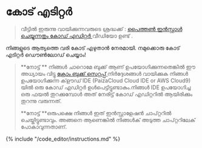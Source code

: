 # കോട് എടിറ്റര്‍

> വീട്ടിൽ ഇരുന്നു വായിക്കുന്നവരുടെ ശ്രദ്ധക്ക് : [ പൈത്തൺ ഇൻസ്റ്റാൾ ചെയ്യുന്നതും കോഡ് എഡിറ്റർ ](https://www.youtube.com/watch?v=pVTaqzKZCdA&t=4m43s) വീഡിയോ ഉണ്ട് . 

നിങ്ങളുടെ ആത്യത്തെ വരി കോട് എഴുതാന്‍ നേരമായി. നമുക്കൊരു കോട് എടിറ്റര്‍ ഡൌണ്‍ലോഡ് ചെയ്യാം!

> **നോട്ട് ** നിങ്ങൾ ചാറൊമേ ബുക്ക് ആണ് ഉപയോഗിക്കുന്നതെങ്കിൽ ഈ അധ്യായം വിട്ടു [ ക്രോം ബുക്ക് സെറ്റപ്പ് ](../chromebook_setup/README.md) നിർദ്ദേശങ്ങൾ വായിക്കുക നിങ്ങൾ ഉപയോഗിക്കുന്ന ക്‌ളൗഡ്‌ IDE (PaizaCloud Cloud IDE or AWS Cloud9) യിൽ ഒരു കോഡ് എഡിറ്റർ ഉൾപെട്ടിട്ടുണ്ടാകും.നിങ്ങൾ IDE ഉപയോഗിച്ച ഒരു ഫയൽ തുറക്കുമ്പോൾ അത് നേരിട്ട് കോഡ് എഡിറ്ററിൽ ആയിരിക്കും തുറന്നു വരുന്നത്.
> 
> **നോട്ട് **ഒരുപക്ഷെ നിങ്ങൾ ഇത് ഇൻസ്റ്റാളേഷൻ ചാപ്റ്ററിൽ ചെയ്തിട്ടുണ്ടാവും. അങ്ങനെ ആണെങ്കിൽ നിങ്ങൾക് അടുത്ത ചാപ്റ്ററിലേക് പോകാവുന്നതാണ്.

{% include "/code_editor/instructions.md" %}